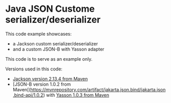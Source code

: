 # Java JSON Custome serializer/deserializer
This code example showcases: 
* a Jackson custom serializer/deserializer 
* and a custom JSON-B with Yasson adapter

This code is to serve as an example only. 

Versions used in this code:
* [Jackson version 2.13.4 from Maven](https://mvnrepository.com/artifact/com.fasterxml.jackson.core/jackson-core/2.13.4)
* [JSON-B version 1.0.2 from Maven[(https://mvnrepository.com/artifact/jakarta.json.bind/jakarta.json.bind-api/1.0.2) with [Yasson 1.0.3 from Maven](https://mvnrepository.com/artifact/org.eclipse/yasson/1.0.3)
